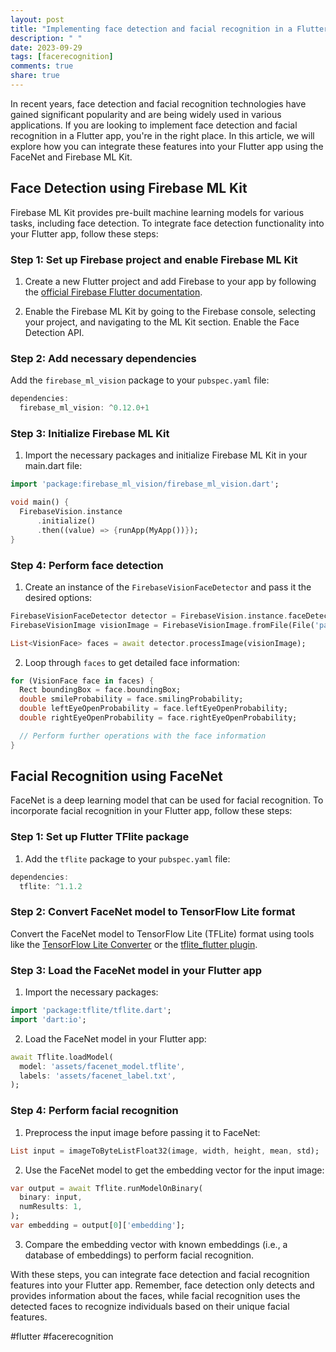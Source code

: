 ```yaml
---
layout: post
title: "Implementing face detection and facial recognition in a Flutter app"
description: " "
date: 2023-09-29
tags: [facerecognition]
comments: true
share: true
---
```


In recent years, face detection and facial recognition technologies have gained significant popularity and are being widely used in various applications. If you are looking to implement face detection and facial recognition in a Flutter app, you're in the right place. In this article, we will explore how you can integrate these features into your Flutter app using the FaceNet and Firebase ML Kit.

## Face Detection using Firebase ML Kit

Firebase ML Kit provides pre-built machine learning models for various tasks, including face detection. To integrate face detection functionality into your Flutter app, follow these steps:

### Step 1: Set up Firebase project and enable Firebase ML Kit

  1. Create a new Flutter project and add Firebase to your app by following the [official Firebase Flutter documentation](https://firebase.flutter.dev/docs/overview).

  2. Enable the Firebase ML Kit by going to the Firebase console, selecting your project, and navigating to the ML Kit section. Enable the Face Detection API.

### Step 2: Add necessary dependencies

  Add the `firebase_ml_vision` package to your `pubspec.yaml` file:

```dart
dependencies:
  firebase_ml_vision: ^0.12.0+1
```

### Step 3: Initialize Firebase ML Kit

  1. Import the necessary packages and initialize Firebase ML Kit in your main.dart file:

```dart
import 'package:firebase_ml_vision/firebase_ml_vision.dart';

void main() {
  FirebaseVision.instance
      .initialize()
      .then((value) => {runApp(MyApp())});
}
```

### Step 4: Perform face detection

  1. Create an instance of the `FirebaseVisionFaceDetector` and pass it the desired options:

```dart
FirebaseVisionFaceDetector detector = FirebaseVision.instance.faceDetector();
FirebaseVisionImage visionImage = FirebaseVisionImage.fromFile(File('path_to_image'));

List<VisionFace> faces = await detector.processImage(visionImage);
```

  2. Loop through `faces` to get detailed face information:

```dart
for (VisionFace face in faces) {
  Rect boundingBox = face.boundingBox;
  double smileProbability = face.smilingProbability;
  double leftEyeOpenProbability = face.leftEyeOpenProbability;
  double rightEyeOpenProbability = face.rightEyeOpenProbability;

  // Perform further operations with the face information
}
```

## Facial Recognition using FaceNet

FaceNet is a deep learning model that can be used for facial recognition. To incorporate facial recognition in your Flutter app, follow these steps:

### Step 1: Set up Flutter TFlite package

  1. Add the `tflite` package to your `pubspec.yaml` file:

```dart
dependencies:
  tflite: ^1.1.2
```

### Step 2: Convert FaceNet model to TensorFlow Lite format

  Convert the FaceNet model to TensorFlow Lite (TFLite) format using tools like the [TensorFlow Lite Converter](https://www.tensorflow.org/lite/convert) or the [tflite_flutter plugin](https://pub.dev/packages/tflite_flutter).

### Step 3: Load the FaceNet model in your Flutter app

  1. Import the necessary packages:

```dart
import 'package:tflite/tflite.dart';
import 'dart:io';
```

  2. Load the FaceNet model in your Flutter app:

```dart
await Tflite.loadModel(
  model: 'assets/facenet_model.tflite',
  labels: 'assets/facenet_label.txt',
);
```

### Step 4: Perform facial recognition

  1. Preprocess the input image before passing it to FaceNet:

```dart
List input = imageToByteListFloat32(image, width, height, mean, std);
```

  2. Use the FaceNet model to get the embedding vector for the input image:

```dart
var output = await Tflite.runModelOnBinary(
  binary: input,
  numResults: 1,
);
var embedding = output[0]['embedding'];
```

  3. Compare the embedding vector with known embeddings (i.e., a database of embeddings) to perform facial recognition.

With these steps, you can integrate face detection and facial recognition features into your Flutter app. Remember, face detection only detects and provides information about the faces, while facial recognition uses the detected faces to recognize individuals based on their unique facial features.

#flutter #facerecognition